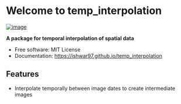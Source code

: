 # Welcome to temp_interpolation


[![image](https://img.shields.io/pypi/v/temp_interpolation.svg)](https://pypi.python.org/pypi/temp_interpolation)


**A package for temporal interpolation of spatial data**


-   Free software: MIT License
-   Documentation: <https://ishwar97.github.io/temp_interpolation>


## Features

-   Interpolate temporally between image dates to create intermediate images
